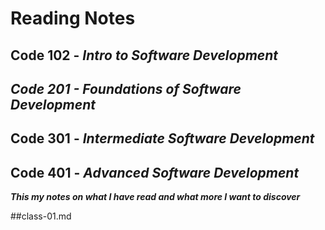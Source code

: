 # Reading Notes 
## Code 102 - *Intro to Software Development*

## ***Code 201 - Foundations of Software Development***

## Code 301 - ***Intermediate Software Development***

## Code 401 - ***Advanced Software Development***

***This my notes on what I have read and what more I want to discover***

##class-01.md
